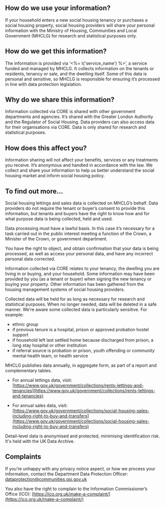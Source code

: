 ## How do we use your information?

If your household enters a new social housing tenancy or purchases a social housing property, social housing providers will share your personal information with the Ministry of Housing, Communities and Local Government (MHCLG) for research and statistical purposes only.

## How do we get this information?

The information is provided via ‘<%= t('service_name') %>’, a service funded and managed by MHCLG. It collects information on the tenants or residents, tenancy or sale, and the dwelling itself. Some of this data is personal and sensitive, so MHCLG is responsible for ensuring it’s processed in line with data protection legislation.


## Why do we share this information?

Information collected via CORE is shared with other government departments and agencies. It’s shared with the Greater London Authority and the Regulator of Social Housing. Data providers can also access data for their organisations via CORE. Data is only shared for research and statistical purposes.

## How does this affect you?

Information sharing will not affect your benefits, services or any treatments you receive. It’s anonymous and handled in accordance with the law. We collect and share your information to help us better understand the social housing market and inform social housing policy.

## To find out more…

Social housing lettings and sales data is collected on MHCLG’s behalf. Data providers do not require the tenant or buyer’s consent to provide this information, but tenants and buyers have the right to know how and for what purpose data is being collected, held and used.

Data processing must have a lawful basis. In this case it’s necessary for a task carried out in the public interest meeting a function of the Crown, a Minister of the Crown, or government department.

You have the right to object, and obtain confirmation that your data is being processed, as well as access your personal data, and have any incorrect personal data corrected.

Information collected via CORE relates to your tenancy, the dwelling you are living in or buying, and your household. Some information may have been provided by you (as a tenant or buyer) when signing the new tenancy or buying your property. Other information has been gathered from the housing management systems of social housing providers.

Collected data will be held for as long as necessary for research and statistical purposes. When no longer needed, data will be deleted in a safe manner. We’re aware some collected data is particularly sensitive. For example:

* ethnic group
* if previous tenure is a hospital, prison or approved probation hostel support
* if household left last settled home because discharged from prison, a long stay hospital or other institution
* if referral source is probation or prison, youth offending or community mental health team, or health service

MHCLG publishes data annually, in aggregate form, as part of a report and complementary tables.

* For annual lettings data, visit: [https://www.gov.uk/government/collections/rents-lettings-and-tenancies](https://www.gov.uk/government/collections/rents-lettings-and-tenancies)

* For annual sales data, visit: [https://www.gov.uk/government/collections/social-housing-sales-including-right-to-buy-and-transfers](https://www.gov.uk/government/collections/social-housing-sales-including-right-to-buy-and-transfers)

Detail-level data is anonymised and protected, minimising identification risk. It's held with the UK Data Archive.

## Complaints

If you’re unhappy with any privacy notice aspect, or how we process your information, contact the Department Data Protection Officer: <dataprotection@communities.gsi.gov.uk>

You also have the right to complain to the Information Commissioner’s Office (ICO): [https://ico.org.uk/make-a-complaint/](https://ico.org.uk/make-a-complaint/)
